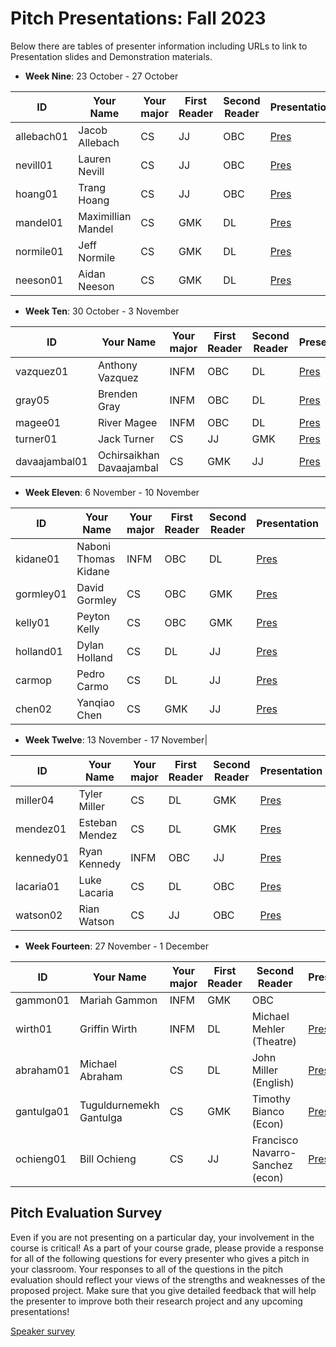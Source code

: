 # Pitch Presentations: Fall 2023

Below there are tables of presenter information including URLs to link to Presentation slides and Demonstration materials.

* **Week Nine**: 23 October - 27 October

|ID|Your Name|Your major|First Reader|Second Reader|Presentation| Demo
|-------------|---------|----------|------------|-------------|-----|---|
allebach01|Jacob Allebach    |CS|JJ|OBC| [Pres](https://drive.google.com/file/d/12c0raksgbUnmDXQRcPzk65mzO184fU2D/view?usp=sharing)| [Demo](https://drive.google.com/file/d/16Kpg_eBIZOnS0xLOCtF9LS3nL81p1kU3/view?usp=sharing)
nevill01  |Lauren Nevill     |CS|JJ|OBC| [Pres](https://drive.google.com/file/d/1JBtmmpzmE8Kk-xptVJaW38Q4nRk0uK00/view?usp=sharing)| [Demo](https://drive.google.com/file/d/170H7JKIqtSA9Wt-kHtpkWBEclCuOQpA7/view?usp=sharing)
hoang01   |Trang Hoang       |CS|JJ|OBC| [Pres](https://drive.google.com/file/d/1ZUlIeGyB9Ss_1ZrHgM56DgXHlq_BdUuE/view?usp=sharing)| [Demo](https://drive.google.com/file/d/1CBm7fkHcd-ikq4-dfe41JLH6iib1VMcK/view?usp=sharing)
mandel01  |Maximillian Mandel|CS|GMK|DL| [Pres](https://drive.google.com/file/d/1RXh2RRpBBmUOKeEp9kNlAD6IjQV7pGul/view?usp=sharing)| Live demo
normile01 |Jeff Normile      |CS|GMK|DL| [Pres](https://drive.google.com/file/d/1DzOdBEnDktM0aE7dOCQmOs0V1zVKrjrj/view?usp=sharing)| Live demo
neeson01  |Aidan Neeson      |CS|GMK|DL| [Pres](https://drive.google.com/file/d/15Ku2nadMjXBVs9ScCR2Tshgpp6kBEBuq/view?usp=sharing)| [Demo](https://drive.google.com/file/d/1Oc1ZtiH_a-5q6VCpTqlnfuE1a2FEE3-I/view?usp=sharing)


* **Week Ten**: 30 October - 3 November

|ID|Your Name|Your major|First Reader|Second Reader|Presentation| Demo
|-------------|---------|----------|------------|-------------|-----|---|
vazquez01   |Anthony Vazquez                |INFM|OBC|DL | [Pres](http) | [Demo](http)
gray05	    |Brenden Gray	                |INFM|OBC|DL | [Pres](http) | [Demo](http)
magee01	    |River Magee	                |INFM|OBC|DL | [Pres](http) | [Demo](http)
turner01	|Jack Turner	                |CS  |JJ |GMK| [Pres](http) | [Demo](http)
davaajambal01   |Ochirsaikhan Davaajambal   |CS  |GMK|JJ | [Pres](http) | [Demo](http)

* **Week Eleven**: 6 November - 10 November

|ID|Your Name|Your major|First Reader|Second Reader|Presentation| Demo
|-------------|---------|----------|------------|-------------|-----|---|
kidane01	|Naboni Thomas Kidane   |INFM|OBC|DL| [Pres](http) | [Demo](http)
gormley01	|David Gormley	        |CS|OBC|GMK| [Pres](http) | [Demo](http)
kelly01	    |Peyton Kelly	        |CS|OBC|GMK| [Pres](http) | [Demo](http)
holland01	|Dylan Holland	        |CS|DL|JJ| [Pres](http) | [Demo](http)
carmop	    |Pedro Carmo	        |CS|DL|JJ| [Pres](http) | [Demo](http)
chen02	    |Yanqiao Chen	        |CS|GMK|JJ| [Pres](http) | [Demo](http)

* **Week Twelve**: 13 November - 17 November|

|ID|Your Name|Your major|First Reader|Second Reader|Presentation| Demo
|-------------|---------|----------|------------|-------------|-----|---|
miller04	|Tyler Miller	|CS		|DL	|GMK| [Pres](http) | [Demo](http)
mendez01	|Esteban Mendez	|CS		|DL	|GMK| [Pres](http) | [Demo](http)
kennedy01	|Ryan Kennedy	|INFM	|OBC|JJ| [Pres](http) | [Demo](http)
lacaria01	|Luke Lacaria	|CS		|DL	|OBC| [Pres](http) | [Demo](http)
watson02	|Rian Watson	|CS		|JJ	|OBC| [Pres](http) | [Demo](http)

* **Week Fourteen**: 27 November - 1 December

|ID|Your Name|Your major|First Reader|Second Reader|Presentation| Demo
|-------------|---------|----------|------------|-------------|-----|---|
gammon01    |Mariah Gammon          |INFM|GMK	|OBC
wirth01     |Griffin Wirth	        |INFM|DL	|Michael Mehler (Theatre)| [Pres](http) | [Demo](http)
abraham01	|Michael Abraham	    |CS|DL	    |John Miller (English)| [Pres](http) | [Demo](http)
gantulga01  |Tuguldurnemekh Gantulga|CS|GMK	    |Timothy Bianco (Econ)| [Pres](http) | [Demo](http)
ochieng01   |Bill Ochieng           |CS|JJ	    |Francisco Navarro-Sanchez (econ)| [Pres](http) | [Demo](http)


## Pitch Evaluation Survey

Even if you are not presenting on a particular day, your involvement in the course is critical! As a part of your course grade, please provide a response for all of the following questions for every presenter who gives a pitch in your classroom. Your responses to all of the questions in the pitch evaluation should reflect your views of the strengths and weaknesses of the proposed project. Make sure that you give detailed feedback that will help the presenter to improve both their research project and any upcoming presentations!

[Speaker survey](https://forms.gle/Rg3AmS8YjDHEDSY27)

<!-- The below url provider code opens a new window for each click. Would this be helpful? 
<a href="" target="_blank">Pres</a>|
<a href="" target="_blank">Demo</a> -->
